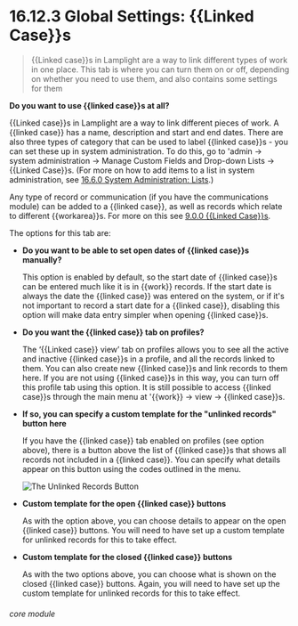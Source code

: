 # 16.12.3 Global Settings: {{Linked Case}}s

> {{Linked case}}s in Lamplight are a way to link different types of work in one place. This tab is where you can turn them on or off, depending on whether you need to use them, and also contains some settings for them



**Do you want to use {{linked case}}s at all?**

{{Linked case}}s in Lamplight are a way to link different pieces of work. A {{linked case}} has a name, description and start and end dates. There are also three types of category that can be used to label {{linked case}}s - you can set these up in system administration. To do this, go to 'admin -> system administration -> Manage Custom Fields and Drop-down Lists -> {{Linked Case}}s. (For more on how to add items to a list in system administration, see [16.6.0 System Administration: Lists](/help/index/p/16.0.0).)

Any type of record or communication (if you have the communications module) can be added to a {{linked case}}, as well as records which relate to different {{workarea}}s.  For more on this see [9.0.0 {{Linked Case}}s](/help/index/p/9.0.0).

The options for this tab are:

- **Do you want to be able to set open dates of {{linked case}}s manually?**

   This option is enabled by default, so the start date of {{linked case}}s can be entered much like it is in {{work}} records. If the start date is always the date the {{linked case}} was entered on the system, or if it's not important to record a start date for a {{linked case}}, disabling this option will make data entry simpler when opening {{linked case}}s.
   
- **Do you want the {{linked case}} tab on profiles?**

   The ‘{{Linked case}} view’ tab on profiles allows you to see all the active and inactive {{linked case}}s in a profile, and all the records linked to them. You can also create new {{linked case}}s and link records to them here. If you are not using {{linked case}}s in this way, you can turn off this profile tab using this option. It is still possible to access {{linked case}}s through the main menu at '{{work}} -> view -> {{linked case}}s.
   
 - **If so, you can specify a custom template for the "unlinked records" button here**

   If you have the {{linked case}} tab enabled on profiles (see option above), there is a button above the list of {{linked case}}s that shows all records not included in a {{linked case}}. You can specify what details appear on this button using the codes outlined in the  menu.
   
   ![The Unlinked Records Button](16.12.3a.png)
 
- **Custom template for the open {{linked case}} buttons**

   As with the option above, you can choose details to appear on the open {{linked case}} buttons. You will need to have set up a custom template for unlinked records for this to take effect.
   
- **Custom template for the closed {{linked case}} buttons**

   As with the two options above, you can choose what is shown on the closed {{linked case}} buttons. Again, you will need to have set up the custom template for unlinked records for this to take effect.
   
   
###### core module
